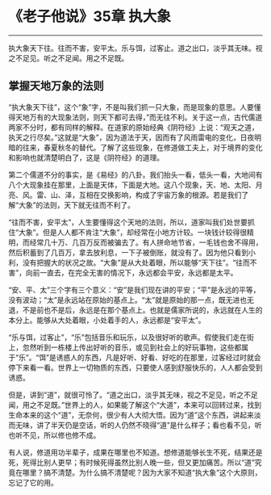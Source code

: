 # 《老子他说》35章 执大象

------

执大象天下往。往而不害，安平太。乐与饵，过客止。道之出口，淡乎其无味。视之不足见。听之不足闻。用之不足既。

## 掌握天地万象的法则

“执大象天下往”，这个“象”字，不是叫我们抓一只大象，而是现象的意思。人要懂得天地万有的大现象法则，则天下都可去得，”而无往不利。关于这一点，古代儒道两家不分时，都有同样的解释。在道家的原始经典《阴符经》上说：“观天之道，执天之行尽矣。”这就是“大象”，因为道法于天，因而有了风雨雷电的变化，日夜明暗的往来，春夏秋冬的替代。了解了这些现象，在修道做工夫上，对于境界的变化和影响也就清楚明白了，这是《阴符经》的道理。

第二个儒道不分的事实，是《易经》的八卦。我们抬头一看，低头一看，大地间有八个大现象挂在那里，上面是天体，下面是大地。这八个现象，天、地、太阳、月亮、风。雷、山、泽，互相在交换影响，构成了宇宙万象的根源。若是我们了解“大象”的法则，天下就无往而不利了。

“往而不害，安平太”，人生要懂得这个天地的法则，所以，道家叫我们处世要抓住“大象”。但是人人都不肯注“大象”，却经常在小地方计较。一块钱计较得很精明，而经常几十万、几百万反而被骗去了。有人拼命地节省，一毛钱也舍不得用，然后积蓄到了几百万，拿去放利息，一下子被倒账，就没有了。因为他只看到小利，没有把握大的状况之故。“大象”是从大处着眼，所以能够“天下往”。“往而不害”，向前一直去，在完全无害的情况下，永远都会平安，永远都是太平。

“安、平、太”三个字有三个意义：“安”是我们现在讲的平安；“平”是永远的平等，没有波动；“太”是永远站在原始的基点上。“太”就是原始的那一点，既无进也无退，不是前也不是后，永远是在那个基点上。也就是儒家所说的，永远就在人生的本分上。能够从大处着眼，小处着手的人，永远都是“安平太”。

“乐与饵，过客止”，“乐”包括音乐和玩乐，以及很好听的歌声。假使我们走在街上，忽然听到一栋楼上传出好听的音乐，或见到社会上的好玩事物，这些都属于“乐”。“饵”是诱惑人的东西，凡是好听、好看、好吃的在那里，过客经过时就会停下来看一看。世界上一切物质的东西，只要使人感到舒服快乐的，人人都会受到诱惑。

但是，讲到“道”，就很可怜了。“道之出口，淡乎其无味，视之不足见，听之不足闻，用之不足既。”世界上的人，如果能了解这个“大道”，本来可以回转过来，找到生命本来的这个“道”，无奈何，很少有人大彻大悟。因为“道”这个东西，讲起来淡而无味，讲了半天仍是空话，听的人仍然不晓得“道”是什么样子；看也看不见，听也听不见，所以修也修不成。

有人说，修道用功半辈子，成果在哪里也不知道。想修道能够长生不死，结果还是死，死得比别人更早；有时候死得虽然比别人晚一些，但又更加痛苦。所以“道”究竟在哪里？搞不清楚。为什么搞不清楚呢？因为大家不知道“执大象”这个大原则，忘记了它的用。